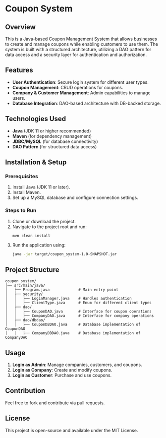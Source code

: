 # Coupon System

## Overview
This is a Java-based Coupon Management System that allows businesses to create and manage coupons while enabling customers to use them. The system is built with a structured architecture, utilizing a DAO pattern for data access and a security layer for authentication and authorization.

## Features
- **User Authentication**: Secure login system for different user types.
- **Coupon Management**: CRUD operations for coupons.
- **Company & Customer Management**: Admin capabilities to manage users.
- **Database Integration**: DAO-based architecture with DB-backed storage.

## Technologies Used
- **Java** (JDK 11 or higher recommended)
- **Maven** (for dependency management)
- **JDBC/MySQL** (for database connectivity)
- **DAO Pattern** (for structured data access)

## Installation & Setup
### Prerequisites
1. Install Java (JDK 11 or later).
2. Install Maven.
3. Set up a MySQL database and configure connection settings.

### Steps to Run
1. Clone or download the project.
2. Navigate to the project root and run:
   ```sh
   mvn clean install
   ```
3. Run the application using:
   ```sh
   java -jar target/coupon_system-1.0-SNAPSHOT.jar
   ```

## Project Structure
```
coupon_system/
│── src/main/java/
│   ├── Program.java             # Main entry point
│   ├── security/
│   │   ├── LoginManager.java    # Handles authentication
│   │   ├── ClientType.java      # Enum for different client types
│   ├── dao/
│   │   ├── CouponDAO.java       # Interface for coupon operations
│   │   ├── CompanyDAO.java      # Interface for company operations
│   ├── dao/dbdao/
│   │   ├── CouponDBDAO.java     # Database implementation of CouponDAO
│   │   ├── CompanyDBDAO.java    # Database implementation of CompanyDAO
```

## Usage
1. **Login as Admin**: Manage companies, customers, and coupons.
2. **Login as Company**: Create and modify coupons.
3. **Login as Customer**: Purchase and use coupons.

## Contribution
Feel free to fork and contribute via pull requests.

## License
This project is open-source and available under the MIT License.

